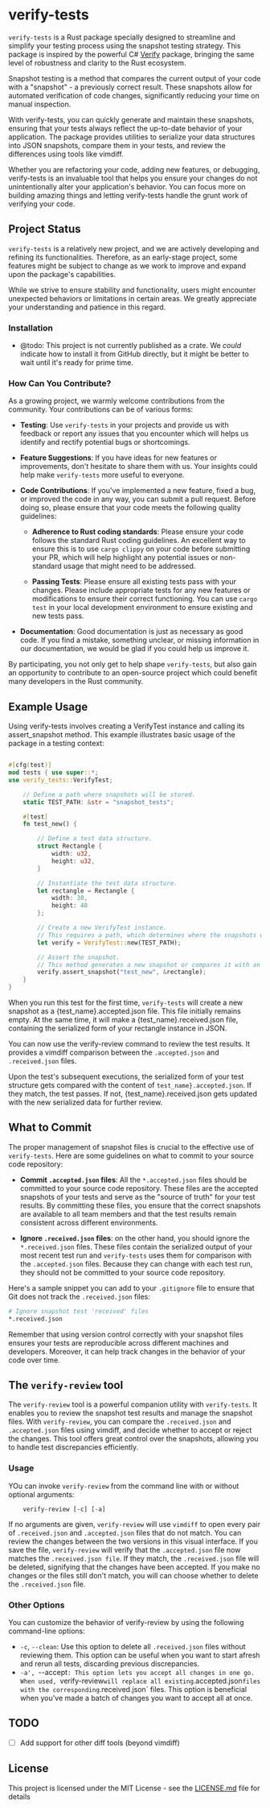 # verify-tests 

`verify-tests` is a Rust package specially designed to streamline and simplify
your testing process using the snapshot testing strategy. This package is
inspired by the powerful C# [Verify](https://github.com/VerifyTests/Verify)
package, bringing the same level of robustness and clarity to the Rust
ecosystem.

Snapshot testing is a method that compares the current output of your code with
a "snapshot" - a previously correct result. These snapshots allow for automated
verification of code changes, significantly reducing your time
on manual inspection.

With verify-tests, you can quickly generate and maintain these snapshots,
ensuring that your tests always reflect the up-to-date behavior of your
application. The package provides utilities to serialize your data structures
into JSON snapshots, compare them in your tests, and review the differences
using tools like vimdiff.

Whether you are refactoring your code, adding new features, or debugging,
verify-tests is an invaluable tool that helps you ensure your changes do not
unintentionally alter your application's behavior. You can focus more on
building amazing things and letting verify-tests handle the grunt work of verifying
your code.

## Project Status

`verify-tests` is a relatively new project, and we are actively developing and
refining its functionalities. Therefore, as an early-stage project, some features might be
subject to change as we work to improve and expand upon the package's
capabilities.

While we strive to ensure stability and functionality, users might encounter
unexpected behaviors or limitations in certain areas. We greatly appreciate your
understanding and patience in this regard.

### Installation

- @todo: This project is not currently published as a crate. We *could* indicate
  how to install it from GitHub directly, but it might be better to wait until
  it's ready for prime time.

### How Can You Contribute?

As a growing project, we warmly welcome contributions from the community. Your
contributions can be of various forms:

- **Testing**: Use `verify-tests` in your projects and provide us with feedback
  or report any issues that you encounter which will  helps us identify and rectify
  potential bugs or shortcomings.
  
- **Feature Suggestions**: If you have ideas for new features or improvements,
  don't hesitate to share them with us. Your insights could help make
  `verify-tests` more useful to everyone.

- **Code Contributions**: If you've implemented a new feature, fixed a bug, or
  improved the code in any way, you can submit a pull request. Before doing so,
  please ensure that your code meets the following quality guidelines:
  
  - **Adherence to Rust coding standards**: Please ensure your code follows the
    standard Rust coding guidelines. An excellent way to ensure this is to use
    `cargo clippy` on your code before submitting your PR, which will help
    highlight any potential issues or non-standard usage that might need to be
    addressed.
  
  - **Passing Tests**: Please ensure all existing tests pass with your changes.
    Please include appropriate tests for any new features or modifications to
    ensure their correct functioning. You can use `cargo test` in your local
    development environment to ensure existing and new tests pass.

- **Documentation**: Good documentation is just as necessary as good code. If
  you find a mistake, something unclear, or missing information in our
  documentation, we would be glad if you could help us improve it.

By participating, you not only get to help shape `verify-tests`, but also gain
an opportunity to contribute to an open-source project which could benefit many
developers in the Rust community.

## Example Usage

Using verify-tests involves creating a VerifyTest instance and calling its
assert_snapshot method. This example illustrates basic usage of the package in
a testing context:

```rust 

#[cfg(test)] 
mod tests { use super::*; 
use verify_tests::VerifyTest;

    // Define a path where snapshots will be stored.
    static TEST_PATH: &str = "snapshot_tests";

    #[test]
    fn test_new() {

        // Define a test data structure.
        struct Rectangle {
            width: u32,
            height: u32,
        }

        // Instantiate the test data structure.
        let rectangle = Rectangle {
            width: 30,
            height: 40
        };

        // Create a new VerifyTest instance.
        // This requires a path, which determines where the snapshots will be stored.
        let verify = VerifyTest::new(TEST_PATH);

        // Assert the snapshot.
        // This method generates a new snapshot or compares it with an existing one.
        verify.assert_snapshot("test_new", &rectangle);
    }
}
```

When you run this test for the first time, `verify-tests` will create a new
snapshot as a {test_name}.accepted.json file. This file initially
remains empty. At the same time, it will make a {test_name}.received.json file,
containing the serialized form of your rectangle instance in JSON.

You can now use the verify-review command to review the test results. It
provides a vimdiff comparison between the `.accepted.json` and `.received.json`
files.

Upon the test's subsequent executions, the serialized form of your test
structure gets compared with the content of `test_name}.accepted.json`. If they
match, the test passes. If not, {test_name}.received.json gets updated with the
new serialized data for further review.

## What to Commit 

The proper management of snapshot files is crucial to the effective use of
`verify-tests`. Here are some guidelines on what to commit to your source code
repository:

- **Commit `.accepted.json` files**: All the `*.accepted.json` files should be
  committed to your source code repository. These files are the accepted
  snapshots of your tests and serve as the "source of truth" for your test
  results. By committing these files, you ensure that the correct snapshots are
  available to all team members and that the test results remain consistent
  across different environments.

- **Ignore `.received.json` files**: on the other hand, you should ignore the
  `*.received.json` files. These files contain the serialized output of your
  most recent test run and `verify-tests` uses them for comparison with the
  `.accepted.json` files. Because they can change with each test run, they
  should not be committed to your source code repository. 

Here's a sample snippet you can add to your `.gitignore` file to ensure that
Git does not track the `.received.json` files:

```bash
# Ignore snapshot test 'received' files
*.received.json
```

Remember that using version control correctly with your snapshot files ensures
your tests are reproducible across different machines and developers. Moreover,
it can help track changes in the behavior of your code over time.

<a name="verifyreview"></a>
## The `verify-review` tool 

The `verify-review` tool is a powerful companion utility with
`verify-tests`. It enables you to review the snapshot test results and manage the
snapshot files. With `verify-review`, you can compare the `.received.json` and
`.accepted.json` files using vimdiff, and decide whether to accept or reject the
changes. This tool offers great control over the snapshots, allowing
you to handle test discrepancies efficiently.

### Usage

YOu can invoke `verify-review` from the command line with or without
optional arguments:

```
    verify-review [-c] [-a]
```

If no arguments are given, `verify-review` will use `vimdiff` to open every
pair of `.received.json` and `.accepted.json` files that do not match. You can
review the changes between the two versions in this visual interface. If you
save the file, `verify-review` will verify that the `.accepted.json` file now
matches the `.received.json file`. If they match, the `.received.json` file
will be deleted, signifying that the changes have been accepted. If you make no
changes or the files still don't match, you will can choose whether to delete
the `.received.json` file.


### Other Options

You can customize the behavior of verify-review by using the following
command-line options:

- `-c`, `--clean`: Use this option to delete all `.received.json` files without
  reviewing them. This option can be useful when you want to start afresh and
  rerun all tests, discarding previous discrepancies.
- `-a', `--accept`: This option lets you accept all changes in one go. When
  used, `verify-review` will replace all existing `.accepted.json` files with
  the corresponding `.received.json` files. This option is beneficial when
  you've made a batch of changes you want to accept all at once.


## TODO

- [ ] Add support for other diff tools (beyond vimdiff)


## License

This project is licensed under the MIT License - see the
[LICENSE.md](LICENSE.md) file for details

